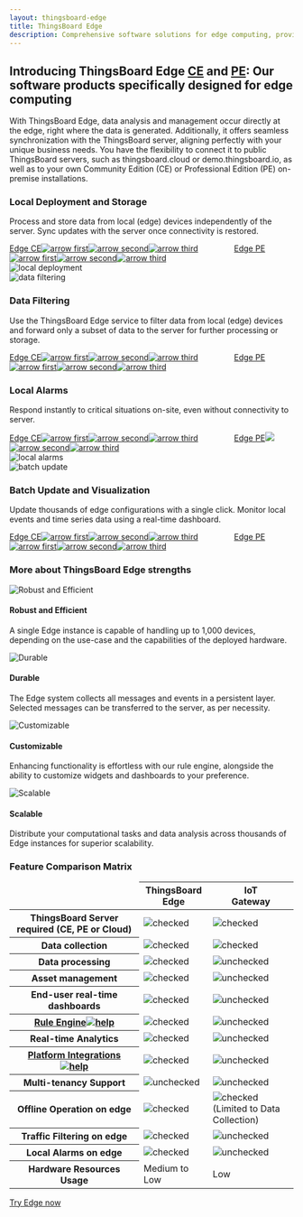 ```yaml
---
layout: thingsboard-edge
title: ThingsBoard Edge
description: Comprehensive software solutions for edge computing, providing data analysis and management at the source of data creation.
---
```


<section id="intro">
	<main>
		<h1 class="intro_title">Introducing ThingsBoard Edge <a href="/docs/edge/getting-started-guides/what-is-edge/">CE</a> and <a href="/docs/pe/edge/getting-started-guides/what-is-edge/">PE</a>: Our software products specifically designed for edge computing</h1>
        <p class="labeling">With ThingsBoard Edge, data analysis and management occur directly at the edge, right where the data is generated. Additionally, it offers seamless synchronization with the ThingsBoard server, aligning perfectly with your unique business needs. You have the flexibility to connect it to public ThingsBoard servers, such as thingsboard.cloud or demo.thingsboard.io, as well as to your own Community Edition (CE) or Professional Edition (PE) on-premise installations.</p>
	</main>
</section>

<section id="local-deployment">
    <main>
        <div id="background">
            <div class="main1"></div><div class="small1"></div><div class="small2"></div><div class="small3"></div><div class="small4"></div>
        </div>
        <div class="block">
            <div class="feature-des"><h3 class="item-heading">Local Deployment and Storage</h3>
                <p>Process and store data from local (edge) devices independently of the server. Sync updates with the server once connectivity is restored.</p>
                <a class="read-more-button" href="/docs/edge/getting-started-guides/what-is-edge/">Edge CE<img class="arrow first" src="https://img.thingsboard.io/pe/read-more-arrow.svg" alt="arrow first"><img class="arrow second" src="https://img.thingsboard.io/pe/read-more-arrow.svg" alt="arrow second"><img class="arrow third" src="https://img.thingsboard.io/pe/read-more-arrow.svg" alt="arrow third"></a>
                <a class="read-more-button" style="margin-left: 60px;" href="/docs/pe/edge/getting-started-guides/what-is-edge/">Edge PE<img class="arrow first" src="https://img.thingsboard.io/pe/read-more-arrow.svg" alt="arrow first"><img class="arrow second" src="https://img.thingsboard.io/pe/read-more-arrow.svg" alt="arrow second"><img class="arrow third" src="https://img.thingsboard.io/pe/read-more-arrow.svg" alt="arrow third"></a>
            </div>
            <div class="block-img">
                <img src="https://img.thingsboard.io/edge/local-deployment.svg" alt="local deployment">
            </div>
        </div>
    </main>
</section>

<section id="data-filtering">
    <main>
        <div class="block">
            <div class="block-img">
                <img src="https://img.thingsboard.io/edge/data-filtering.svg" alt="data filtering">
            </div>
            <div class="feature-des"><h3 class="item-heading">Data Filtering</h3>
                <p>Use the ThingsBoard Edge service to filter data from local (edge) devices and forward only a subset of data to the server for further processing or storage.</p>
                <a class="read-more-button" href="/docs/edge/getting-started-guides/what-is-edge/">Edge CE<img class="arrow first" src="https://img.thingsboard.io/pe/read-more-arrow.svg" alt="arrow first"><img class="arrow second" src="https://img.thingsboard.io/pe/read-more-arrow.svg" alt="arrow second"><img class="arrow third" src="https://img.thingsboard.io/pe/read-more-arrow.svg" alt="arrow third"></a>
                <a class="read-more-button" style="margin-left: 60px;" href="/docs/pe/edge/getting-started-guides/what-is-edge/">Edge PE<img class="arrow first" src="https://img.thingsboard.io/pe/read-more-arrow.svg" alt="arrow first"><img class="arrow second" src="https://img.thingsboard.io/pe/read-more-arrow.svg" alt="arrow second"><img class="arrow third" src="https://img.thingsboard.io/pe/read-more-arrow.svg" alt="arrow third"></a>
            </div>
        </div>
    </main>
</section>

<section id="local-alarms">
    <main>
        <div id="background">
            <div class="main2"></div><div class="small5"></div><div class="small6"></div><div class="small7"></div>
        </div>
        <div class="block">
            <div class="feature-des"><h3 class="item-heading">Local Alarms</h3>
                <p>Respond instantly to critical situations on-site, even without connectivity to server.</p>
                <a class="read-more-button" href="/docs/edge/getting-started-guides/what-is-edge/">Edge CE<img class="arrow first" src="https://img.thingsboard.io/pe/read-more-arrow.svg" alt="arrow first"><img class="arrow second" src="https://img.thingsboard.io/pe/read-more-arrow.svg" alt="arrow second"><img class="arrow third" src="https://img.thingsboard.io/pe/read-more-arrow.svg" alt="arrow third"></a>
                <a class="read-more-button" style="margin-left: 60px;" href="/docs/pe/edge/getting-started-guides/what-is-edge/">Edge PE<img class="arrow first" src="https://img.thingsboard.io/pe/read-more-arrow.svg"><img class="arrow second" src="https://img.thingsboard.io/pe/read-more-arrow.svg" alt="arrow second"><img class="arrow third" src="https://img.thingsboard.io/pe/read-more-arrow.svg" alt="arrow third"></a>
            </div>
            <div class="block-img">
                <img src="https://img.thingsboard.io/edge/local-alarms.svg" alt="local alarms">
            </div>
        </div>
    </main>
</section>

<section id="batch-update">
    <main>
        <div class="block">
            <div class="block-img">
                <img src="https://img.thingsboard.io/edge/batch-update.svg" alt="batch update">
            </div>
            <div class="feature-des"><h3 class="item-heading">Batch Update and Visualization</h3>
                <p>Update thousands of edge configurations with a single click. Monitor local events and time series data using a real-time dashboard.</p>
                <a class="read-more-button" href="/docs/edge/getting-started-guides/what-is-edge/">Edge CE<img class="arrow first" src="https://img.thingsboard.io/pe/read-more-arrow.svg" alt="arrow first"><img class="arrow second" src="https://img.thingsboard.io/pe/read-more-arrow.svg" alt="arrow second"><img class="arrow third" src="https://img.thingsboard.io/pe/read-more-arrow.svg" alt="arrow third"></a>
                <a class="read-more-button" style="margin-left: 60px;" href="/docs/pe/edge/getting-started-guides/what-is-edge/">Edge PE<img class="arrow first" src="https://img.thingsboard.io/pe/read-more-arrow.svg" alt="arrow first"><img class="arrow second" src="https://img.thingsboard.io/pe/read-more-arrow.svg" alt="arrow second"><img class="arrow third" src="https://img.thingsboard.io/pe/read-more-arrow.svg" alt="arrow third"></a>
            </div>
        </div>
    </main>
</section>

<section id="bottom-features">
    <main>
        <div id="background">
            <div class="main3"></div><div class="small8"></div>
        </div>
        <h3>More about ThingsBoard Edge strengths</h3>
        <div class="cards row">
            <div class="col-lg-6">
                <div class="block">
                    <img src="https://img.thingsboard.io/edge/robust-icon.svg" alt="Robust and Efficient">
                    <div>
                        <h4 class="title">Robust and Efficient</h4>
                        <p>A single Edge instance is capable of handling up to 1,000 devices, depending on the use-case and the capabilities of the deployed hardware.</p>
                    </div>
                </div>
            </div>
            <div class="col-lg-6">
                <div class="block"><img src="https://img.thingsboard.io/edge/durable-icon.svg" alt="Durable">
                    <div>
                        <h4 class="title">Durable</h4>
                        <p>The Edge system collects all messages and events in a persistent layer. Selected messages can be transferred to the server, as per necessity.</p>
                    </div>
                </div>
            </div>
            <div class="col-lg-6">
                <div class="block"><img src="https://img.thingsboard.io/edge/customizable-icon.svg" alt="Customizable">
                    <div>
                    <h4 class="title">Customizable</h4>
                    <p>Enhancing functionality is effortless with our rule engine, alongside the ability to customize widgets and dashboards to your preference.</p>
                    </div>
                </div>
            </div>
            <div class="col-lg-6">
                <div class="block"><img src="https://img.thingsboard.io/edge/scalable-icon.svg" alt="Scalable">
                    <div>
                    <h4 class="title">Scalable</h4>
                    <p>Distribute your computational tasks and data analysis across thousands of Edge instances for superior scalability.</p>
                    </div>
                </div>
            </div>
        </div>
    </main>
</section>

<section id="matrix">
    <div id="backg-matrix">
        <div class="edge"><div class="coln"><div class="head"></div></div></div>
        <div class="gateway"><div class="coln"><div class="head"></div></div></div>
    </div>
    <h3>Feature Comparison Matrix</h3>
    <table>
            <thead>
                <tr>
                    <td></td>
                    <th>ThingsBoard<br>Edge</th>
                    <th>IoT<br>Gateway</th>
                </tr>
            </thead>
            <tbody>
                <tr>
                    <th>ThingsBoard Server required (CE, PE or Cloud)</th>
                    <td><img src="https://img.thingsboard.io/pe/checked.svg" alt="checked"></td>
                    <td><img src="https://img.thingsboard.io/pe/checked.svg" alt="checked"></td>
                </tr>
                <tr>
                    <th>Data collection</th>
                    <td><img src="https://img.thingsboard.io/pe/checked.svg" alt="checked"></td>
                    <td><img src="https://img.thingsboard.io/pe/checked.svg" alt="checked"></td>
                </tr>
                <tr>
                    <th>Data processing</th>
                    <td><img src="https://img.thingsboard.io/pe/checked.svg" alt="checked"></td>
                    <td><img src="https://img.thingsboard.io/pe/unchecked.svg" alt="unchecked"></td>
                </tr>
                <tr>
                    <th>Asset management</th>
                    <td><img src="https://img.thingsboard.io/pe/checked.svg" alt="checked"></td>
                    <td><img src="https://img.thingsboard.io/pe/unchecked.svg" alt="unchecked"></td>
                </tr>
                <tr>
                    <th>End-user real-time dashboards</th>
                    <td><img src="https://img.thingsboard.io/pe/checked.svg" alt="checked"></td>
                    <td><img src="https://img.thingsboard.io/pe/unchecked.svg" alt="unchecked"></td>
                </tr>
                <tr>
                    <th><a href="/docs/user-guide/rule-engine-2-0/overview/">Rule Engine<img src="https://img.thingsboard.io/pe/help-black18.svg" alt="help"></a></th>
                    <td><img src="https://img.thingsboard.io/pe/checked.svg" alt="checked"></td>
                    <td><img src="https://img.thingsboard.io/pe/unchecked.svg" alt="unchecked"></td>
                </tr>
                <tr>
                    <th>Real-time Analytics</th>
                    <td><img src="https://img.thingsboard.io/pe/checked.svg" alt="checked"></td>
                    <td><img src="https://img.thingsboard.io/pe/unchecked.svg" alt="unchecked"></td>
                </tr>
                <tr>
                    <th><a href="/docs/user-guide/integrations/">Platform Integrations<img src="https://img.thingsboard.io/pe/help-black18.svg" alt="help"></a></th>
                    <td><img src="https://img.thingsboard.io/pe/checked.svg" alt="checked"></td>
                    <td><img src="https://img.thingsboard.io/pe/unchecked.svg" alt="unchecked"></td>
                </tr>
                <tr>
                    <th>Multi-tenancy Support</th>
                    <td><img src="https://img.thingsboard.io/pe/unchecked.svg" alt="unchecked"></td>
                    <td><img src="https://img.thingsboard.io/pe/unchecked.svg" alt="unchecked"></td>
                </tr>
                <tr>
                    <th>Offline Operation on edge</th>
                    <td><img src="https://img.thingsboard.io/pe/checked.svg" alt="checked"></td>
                    <td><img src="https://img.thingsboard.io/pe/checked.svg" alt="checked"><br>(Limited to Data Collection)</td>
                </tr>
                <tr>
                    <th>Traffic Filtering on edge</th>
                    <td><img src="https://img.thingsboard.io/pe/checked.svg" alt="checked"></td>
                    <td><img src="https://img.thingsboard.io/pe/unchecked.svg" alt="unchecked"></td>
                </tr>
                <tr>
                    <th>Local Alarms on edge</th>
                    <td><img src="https://img.thingsboard.io/pe/checked.svg" alt="checked"></td>
                    <td><img src="https://img.thingsboard.io/pe/unchecked.svg" alt="unchecked"></td>
                </tr>
                <tr>
                    <th>Hardware Resources Usage</th>
                    <td>Medium to Low</td>
                    <td>Low</td>
                </tr>
            </tbody>
    </table>
</section>

<section id="bottom">
    <a id="Products_Edge_TryEdgeNow" href="/docs/edge/getting-started/" class="bottom-button gtm_button">Try Edge now</a>
</section>
